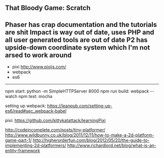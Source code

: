 That Bloody Game: Scratch
-------------------------
Phaser has crap documentation and the tutorials are shit
Impact is way out of date, uses PHP and all user generated tools are out of date
P2 has upside-down coordinate system which I'm not arsed to work around
-------------------------
- pixi http://www.pixijs.com/
- webpack
- es6
-------------------------
npm start: python -m SimpleHTTPServer 8000
npm run build: webpack --watch
npm test: mocha

setting up webpack:
https://leanpub.com/setting-up-es6/read#sec_webpack-babel

pixi:
https://github.com/kittykatattack/learningPixi

http://codeincomplete.com/posts/tiny-platformer/
http://www.wildbunny.co.uk/blog/2011/12/11/how-to-make-a-2d-platform-game-part-1/
http://higherorderfun.com/blog/2012/05/20/the-guide-to-implementing-2d-platformers/
http://www.richardlord.net/blog/what-is-an-entity-framework
